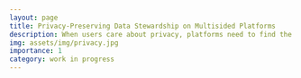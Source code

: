 ```yaml
---
layout: page
title: Privacy-Preserving Data Stewardship on Multisided Platforms
description: When users care about privacy, platforms need to find the way out based on data usage under consent. 
img: assets/img/privacy.jpg
importance: 1
category: work in progress
---
```



